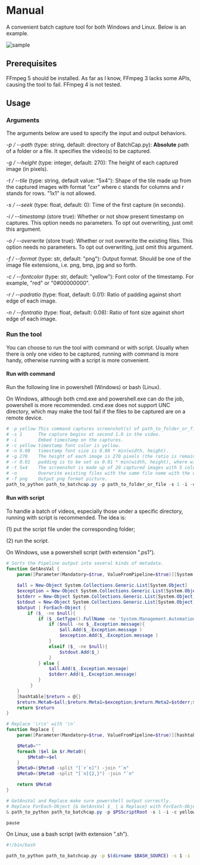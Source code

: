 # Manual

A convenient batch capture tool for both Windows and Linux. Below is an example.

![sample](https://user-images.githubusercontent.com/11332363/170001385-09f98dd8-aa46-4bec-b183-9d75ebdd104d.png)

## Prerequisites

FFmpeg 5 should be installed. As far as I know, FFmpeg 3 lacks some APIs, causing the tool to fail. FFmpeg 4 is not tested.

## Usage

### Arguments

The arguments below are used to specify the input and output behaviors.

*-p / --path* (type: string, default: directory of BatchCap.py): **Absolute** path of a folder or a file. It specifies the video(s) to be captured.

*-g / --height* (type: integer, default: 270): The height of each captured image (in pixels).

*-t / --tile* (type: string, default value: "5x4"): Shape of the tile made up from the captured images with format "cxr" where c stands for columns and r stands for rows. "1x1" is not allowed.

*-s / --seek* (type: float, default: 0): Time of the first capture (in seconds).

*-i / --timestamp* (store true): Whether or not show present timestamp on captures. This option needs no parameters. To opt out overwriting, just omit this argument.

*-o / --overwrite* (store true): Whether or not overwrite the existing files. This option needs no parameters. To opt out overwriting, just omit this argument.

*-f / --format* (type: str, default: "png"): Output format. Should be one of the image file extensions, i.e. png, bmp, jpg and so forth.

*-c / --fontcolor* (type: str, default: "yellow"): Font color of the timestamp. For example, "red" or "0#00000000".

*-r / --padratio* (type: float, default: 0.01): Ratio of padding against short edge of each image.

*-n / --fontratio* (type: float, default: 0.08): Ratio of font size against short edge of each image.

### Run the tool

You can choose to run the tool with command or with script. Usually when there is only one video to be captured, running with command is more handy, otherwise running with a script is more convenient.

#### Run with command

Run the following line in powershell (Windows) or bash (Linux).

On Windows, although both cmd.exe and powershell.exe can do the job, powershell is more recommended. cmd.exe does not support UNC directory, which may make the tool fail if the files to be captured are on a remote device.

```powershell
# -p yellow This command captures screenshot(s) of path_to_folder_or_file (or the videos under the folder).
# -s 1      The capture begins at second 1.0 in the video.
# -i        Embed timestamp on the captures.
# -c yellow timestamp font color is yellow.
# -n 0.08   timestamp font size is 0.08 * min(width, height).
# -g 270    The height of each image is 270 pixels (the ratio is remained the same as the source video).
# -r 0.01   padding is to be set as 0.01 * min(width, height), where width and height are the width and heigth of a frame of image.
# -t 5x4    The screenshot is made up of 20 captured images with 5 columns and 4 rows.
# -o        Overwrite existing files with the same file name with the output files.
# -f png    Output png format picture.
path_to_python path_to_batchcap.py -p path_to_folder_or_file -s 1 -i -c yellow -n 0.08 -g 270 -r 0.01 -t 5x4 -o -f png
```

#### Run with script

To handle a batch of videos, especially those under a specific directory, running with script is recommended. The idea is:

(1) put the script file under the corresponding folder;

(2) run the script.

On Windows, use a powershell script (with extension ".ps1").

```powershell
# Sorts the Pipeline output into several kinds of metadata.
function GetAnsVal {
    param([Parameter(Mandatory=$true, ValueFromPipeline=$true)][System.Object[]][AllowEmptyString()]$Output)
    
    $all = New-Object System.Collections.Generic.List[System.Object]
    $exception = New-Object System.Collections.Generic.List[System.Object]
    $stderr = New-Object System.Collections.Generic.List[System.Object]
    $stdout = New-Object System.Collections.Generic.List[System.Object]
    $Output | ForEach-Object {
        if ($_ -ne $null){
            if ($_.GetType().FullName -ne 'System.Management.Automation.ErrorRecord'){
                if ($null -ne $_.Exception.message){
                    $all.Add($_.Exception.message )
                    $exception.Add($_.Exception.message )
                }
                elseif ($_ -ne $null){
                    $stdout.Add($_)
                }
            } else {
                $all.Add($_.Exception.message)
                $stderr.Add($_.Exception.message)
            }   
         }
    }
    [hashtable]$return = @{}
    $return.Meta0=$all;$return.Meta1=$exception;$return.Meta2=$stderr;$return.Meta3=$stdout
    return $return
}

# Replace '\r\n' with '\n'
function Replace {
    param([Parameter(Mandatory=$true, ValueFromPipeline=$true)][hashtable]$r)

    $Meta0=""
    foreach ($el in $r.Meta0){
        $Meta0+=$el
    }
    $Meta0=($Meta0 -split "[`r`n]") -join "`n"
    $Meta0=($Meta0 -split "[`n]{2,}") -join "`n"

    return $Meta0
}

# GetAnsVal and Replace make sure powershell output correctly. 
# Replace ForEach-Object {& GetAnsVal $_ | & Replace} with ForEach-Object {"$_"} to see the difference.
& path_to_python path_to_batchcap.py -p $PSScriptRoot -s 1 -i -c yellow -n 0.08 -g 270 -r 0.01 -t 5x4 -o -f png 2>&1 | ForEach-Object {& GetAnsVal $_ | & Replace}

pause
```

On Linux, use a bash script (with extension ".sh").

```bash
#!/bin/bash

path_to_python path_to_batchcap.py -p $(dirname $BASH_SOURCE) -s 1 -i -c yellow -n 0.08 -g 270 -r 0.01 -t 5x4 -o -f png
```
